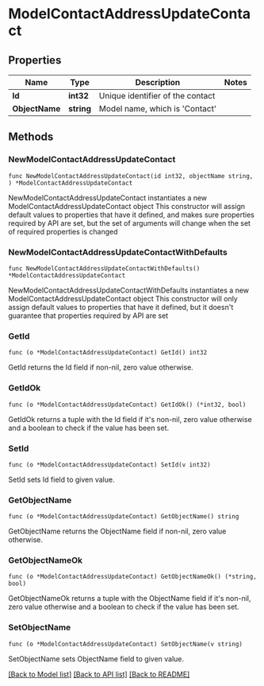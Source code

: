 # ModelContactAddressUpdateContact

## Properties

Name | Type | Description | Notes
------------ | ------------- | ------------- | -------------
**Id** | **int32** | Unique identifier of the contact | 
**ObjectName** | **string** | Model name, which is &#39;Contact&#39; | 

## Methods

### NewModelContactAddressUpdateContact

`func NewModelContactAddressUpdateContact(id int32, objectName string, ) *ModelContactAddressUpdateContact`

NewModelContactAddressUpdateContact instantiates a new ModelContactAddressUpdateContact object
This constructor will assign default values to properties that have it defined,
and makes sure properties required by API are set, but the set of arguments
will change when the set of required properties is changed

### NewModelContactAddressUpdateContactWithDefaults

`func NewModelContactAddressUpdateContactWithDefaults() *ModelContactAddressUpdateContact`

NewModelContactAddressUpdateContactWithDefaults instantiates a new ModelContactAddressUpdateContact object
This constructor will only assign default values to properties that have it defined,
but it doesn't guarantee that properties required by API are set

### GetId

`func (o *ModelContactAddressUpdateContact) GetId() int32`

GetId returns the Id field if non-nil, zero value otherwise.

### GetIdOk

`func (o *ModelContactAddressUpdateContact) GetIdOk() (*int32, bool)`

GetIdOk returns a tuple with the Id field if it's non-nil, zero value otherwise
and a boolean to check if the value has been set.

### SetId

`func (o *ModelContactAddressUpdateContact) SetId(v int32)`

SetId sets Id field to given value.


### GetObjectName

`func (o *ModelContactAddressUpdateContact) GetObjectName() string`

GetObjectName returns the ObjectName field if non-nil, zero value otherwise.

### GetObjectNameOk

`func (o *ModelContactAddressUpdateContact) GetObjectNameOk() (*string, bool)`

GetObjectNameOk returns a tuple with the ObjectName field if it's non-nil, zero value otherwise
and a boolean to check if the value has been set.

### SetObjectName

`func (o *ModelContactAddressUpdateContact) SetObjectName(v string)`

SetObjectName sets ObjectName field to given value.



[[Back to Model list]](../README.md#documentation-for-models) [[Back to API list]](../README.md#documentation-for-api-endpoints) [[Back to README]](../README.md)


